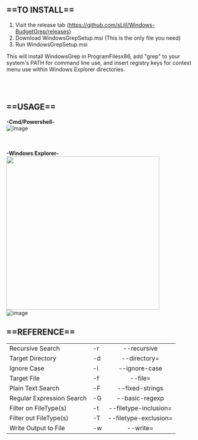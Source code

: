 <h2>==TO INSTALL==</h2>

1. Visit the release tab (https://github.com/sLill/Windows-BudgetGrep/releases)
2. Download WindowsGrepSetup.msi (This is the only file you need)
2. Run WindowsGrepSetup.msi

This will install WindowsGrep in ProgramFilesx86, add "grep" to your system's PATH for command line use, and insert registry keys for context menu use within Windows Explorer directories.

<br/><br/>

<h2>==USAGE==</h2>

<b>\-Cmd/Powershell\-</b> <br/>
![image](https://i.imgur.com/ydwbx2F.png) <br/><br/><br/>

<b>\-Windows Explorer\-</b> <br/>
<img src="https://i.imgur.com/itZXt8i.png" width="400"> <br/>
![image](https://i.imgur.com/dpJDgEo.png) <br/>

<h2>==REFERENCE==</h2>

|                           |    |                       |
| ------------------------- | -- | :-------------------: |
| Recursive Search          | -r | --recursive           |
| Target Directory          | -d | --directory=          |
| Ignore Case               | -i | --ignore-case         |
| Target File               | -f | --file=               |
| Plain Text Search         | -F | --fixed-strings       |
| Regular Expression Search | -G | --basic-regexp        |
| Filter on FileType(s)     | -t | --filetype-inclusion= |
| Filter out FileType(s)    | -T | --filetype-exclusion= |
| Write Output to File      | -w | --write=              |
